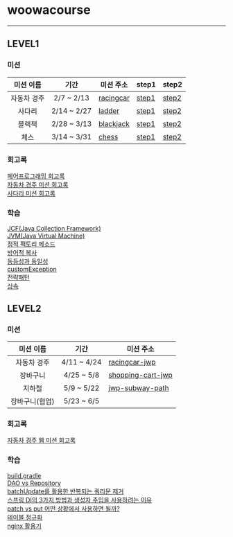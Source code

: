 # woowacourse

---


## LEVEL1

### 미션

|  미션 이름  |      기간      | 미션 주소                                                      | step1                                                             | step2                                                             |
|:-------:|:------------:|------------------------------------------------------------|-------------------------------------------------------------------|-------------------------------------------------------------------|
| 자동차 경주  |  2/7 ~ 2/13  | [racingcar](https://github.com/seokhwan-an/java-racingcar) | [step1](https://github.com/seokhwan-an/java-racingcar/tree/step1) | [step2](https://github.com/seokhwan-an/java-racingcar/tree/step2) |
|   사다리   | 2/14 ~ 2/27  | [ladder](https://github.com/seokhwan-an/java-ladder)       | [step1](https://github.com/seokhwan-an/java-ladder/tree/step1)    | [step2](https://github.com/seokhwan-an/java-ladder/tree/step2)    |
|   블랙잭   | 2/28 ~ 3/13  | [blackjack](https://github.com/seokhwan-an/java-blackjack) | [step1](https://github.com/seokhwan-an/java-blackjack/tree/step1) | [step2](https://github.com/seokhwan-an/java-blackjack/tree/step2) |
|   체스    | 3/14 ~ 3/31  | [chess](https://github.com/seokhwan-an/java-chess)         | [step1](https://github.com/seokhwan-an/java-chess/tree/step1)     | [step2](https://github.com/seokhwan-an/java-chess/tree/step2)     |

### 회고록
[페어프로그래밍 회고록](https://velog.io/@seokhwan-an/%ED%8E%98%EC%96%B4%ED%94%84%EB%A1%9C%EA%B7%B8%EB%9E%98%EB%B0%8D-%ED%9A%8C%EA%B3%A0%EB%A1%9D)
<br>
[자동차 경주 미션 회고록](https://velog.io/@seokhwan-an/%EC%9E%90%EB%8F%99%EC%B0%A8-%EA%B2%BD%EC%A3%BC-%EB%AF%B8%EC%85%98-%ED%9A%8C%EA%B3%A0%EB%A1%9D)
<br>
[사다리 미션 회고록](https://velog.io/@seokhwan-an/%EC%82%AC%EB%8B%A4%EB%A6%AC-%EB%AF%B8%EC%85%98-%ED%9A%8C%EA%B3%A0%EB%A1%9D)
### 학습
[JCF(Java Collection Framework)](https://velog.io/@seokhwan-an/JCFJava-Collection-Framework)
<br>
[JVM(Java Virtual Machine)](https://velog.io/@seokhwan-an/JVM)
<br>
[정적 팩토리 메소드](https://velog.io/@seokhwan-an/%EC%A0%95%EC%A0%81-%ED%8C%A9%ED%86%A0%EB%A6%AC-%EB%A9%94%EC%86%8C%EB%93%9C-o17sifs5)
<br>
[방어적 복사](https://velog.io/@seokhwan-an/%EB%B0%A9%EC%96%B4%EC%A0%81-%EB%B3%B5%EC%82%AC)
<br>
[동등성과 동일성](https://velog.io/@seokhwan-an/%EB%8F%99%EB%93%B1%EC%84%B1%EA%B3%BC-%EB%8F%99%EC%9D%BC%EC%84%B1)
<br>
[customException](https://velog.io/@seokhwan-an/Custom-Exception)
<br>
[전략패턴](https://velog.io/@seokhwan-an/%EC%A0%84%EB%9E%B5-%ED%8C%A8%ED%84%B4)
<br>
[상속](https://velog.io/@seokhwan-an/%EC%83%81%EC%86%8D)

## LEVEL2

### 미션

|  미션 이름   |     기간      | 미션 주소                                                                            |
|:--------:|:-----------:|----------------------------------------------------------------------------------|
|  자동차 경주  | 4/11 ~ 4/24 | [racingcar-jwp](https://github.com/seokhwan-an/jwp-racingcar)                    |
|   장바구니   | 4/25 ~ 5/8  | [shopping-cart-jwp](https://github.com/seokhwan-an/jwp-shopping-cart.git)        |
|   지하철    | 5/9 ~ 5/22  | [jwp-subway-path](     https://github.com/seokhwan-an/jwp-subway-path/tree/main) | 
| 장바구니(협업) | 5/23 ~ 6/5  |                                                                                  |

### 회고록
[자동차 경주 웹 미션 회고록](https://velog.io/@seokhwan-an/%EC%9E%90%EB%8F%99%EC%B0%A8-%EC%9B%B9-%EA%B2%BD%EC%A3%BC-%EB%AF%B8%EC%85%98-%ED%9A%8C%EA%B3%A0%EB%A1%9D)

### 학습
[build.gradle](https://velog.io/@seokhwan-an/build.gadle)
<br>
[DAO vs Repository](https://velog.io/@seokhwan-an/DAO-vs-Repository)
<br>
[batchUpdate를 활용한 반복되는 쿼리문 제거](https://velog.io/@seokhwan-an/batchUpdate%EB%A5%BC-%ED%99%9C%EC%9A%A9%ED%95%9C-%EB%B0%98%EB%B3%B5%EB%90%98%EB%8A%94-%EC%BF%BC%EB%A6%AC%EB%AC%B8-%EC%A0%9C%EA%B1%B0)
<br>
[스프링 DI의 3가지 방법과 생성자 주입을 사용하려는 이유](https://velog.io/@seokhwan-an/DIDependency-Injection%EC%9D%98-3%EA%B0%80%EC%A7%80-%EB%B0%A9%EB%B2%95%EA%B3%BC-%EC%83%9D%EC%84%B1%EC%9E%90-%EC%A3%BC%EC%9E%85%EC%9D%84-%EC%9D%B4%EC%9A%A9%ED%95%B4%EC%95%BC%ED%95%98%EB%8A%94-%EC%9D%B4%EC%9C%A0)
<br>
[patch vs put 어떤 상황에서 사용하면 될까?](https://velog.io/@seokhwan-an/PATCH-vs-PUT-%EC%96%B4%EB%96%A4-%EC%83%81%ED%99%A9%EC%97%90%EC%84%9C-%EC%9D%B4%EC%9A%A9%ED%95%98%EB%A9%B4-%EB%90%A0%EA%B9%8C)
<br>
[테이블 정규화](https://velog.io/@seokhwan-an/%ED%85%8C%EC%9D%B4%EB%B8%94-%EC%A0%95%EA%B7%9C%ED%99%94)
<br>
[nginx 활용기](https://velog.io/@seokhwan-an/nginx-%ED%99%9C%EC%9A%A9%EA%B8%B0)
